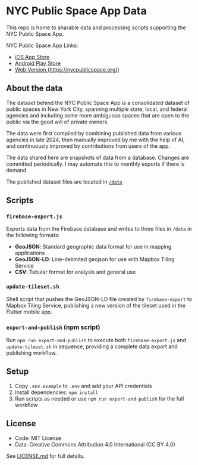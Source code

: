 # NYC Public Space App Data

This repo is home to sharable data and processing scripts supporting the NYC Public Space App.

NYC Public Space App Links:
- [iOS App Store](https://apps.apple.com/us/app/nyc-public-space/id6737332320)
- [Android Play Store](https://play.google.com/store/apps/details?id=com.nycpublicspace&hl=en_US)
- [Web Version (https://nycpublicspace.org/)](https://nycpublicspace.org/)

## About the data

The dataset behind the NYC Public Space App is a consolidated dataset of public spaces in New York City, spanning multiple state, local, and federal agencies and including some more ambiguous spaces that are open to the public via the good will of private owners.

The data were first compiled by combining published data from various agencies in late 2024, then manually improved by me with the help of AI, and continuously improved by contributions from users of the app.

The data shared here are snapshots of data from a database. Changes are committed periodically. I may automate this to monthly exports if there is demand.

The published dataset files are located in [`/data`](https://github.com/chriswhong/nyc-public-space-data/tree/main/data)

## Scripts

### `firebase-export.js`

Exports data from the Firebase database and writes to three files in `/data` in the following formats:
- **GeoJSON**: Standard geographic data format for use in mapping applications
- **GeoJSON-LD**: Line-delimited geojson for use with Mapbox Tiling Service
- **CSV**: Tabular format for analysis and general use

### `update-tileset.sh`

Shell script that pushes the GeoJSON-LD file created by `firebase-export` to Mapbox Tiling Service, publishing a new version of the tileset used in the Flutter mobile app.

### `export-and-publish` (npm script)

Run `npm run export-and-publish` to execute both `firebase-export.js` and `update-tileset.sh` in sequence, providing a complete data export and publishing workflow.

## Setup

1. Copy `.env.example` to `.env` and add your API credentials
2. Install dependencies: `npm install`
3. Run scripts as needed or use `npm run export-and-publish` for the full workflow

## License

- Code: MIT License
- Data: Creative Commons Attribution 4.0 International (CC BY 4.0)

See [LICENSE.md](LICENSE.md) for full details.
